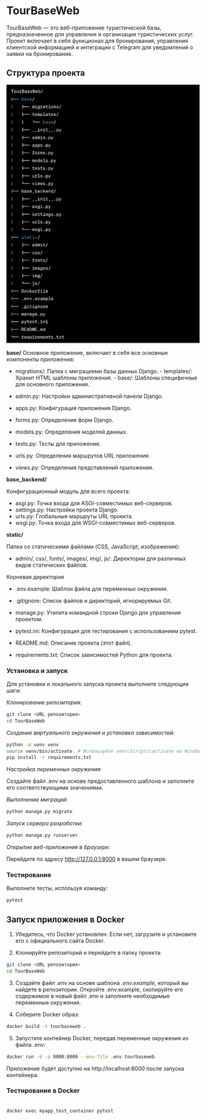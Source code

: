# TourBaseWeb

TourBaseWeb — это веб-приложение туристической базы, предназначенное для управления и организации туристических услуг. 
Проект включает в себя функционал для бронирования, управления клиентской информацией и интеграции с Telegram для уведомлений о заявки на бронирование.


## Структура проекта 

<img width="812" alt="shema" src="static/img/shema2.png">


__base/__
Основное приложение, включает в себя все основные компоненты приложения:

- migrations/: Папка с миграциями базы данных Django.
      - templates/: Хранит HTML шаблоны приложения.
      -  base/: Шаблоны специфичные для основного приложения.

- admin.py: Настройки административной панели Django.

- apps.py: Конфигурация приложения Django.

- forms.py: Определения форм Django.

- models.py: Определения моделей данных.

- tests.py: Тесты для приложения.

- urls.py: Определения маршрутов URL приложения.

- views.py: Определения представлений приложения.

__base_backend/__

Конфигурационный модуль для всего проекта:

- asgi.py: Точка входа для ASGI-совместимых веб-серверов.
- settings.py: Настройки проекта Django.
- urls.py: Глобальные маршруты URL проекта.
- wsgi.py: Точка входа для WSGI-совместимых веб-серверов.

__static/__

Папка со статическими файлами (CSS, JavaScript, изображения):

- admin/, css/, fonts/, images/, img/, js/: Директории для различных видов статических файлов.

Корневая директория

- .env.example: Шаблон файла для переменных окружения.

- .gitignore: Список файлов и директорий, игнорируемых Git.

- manage.py: Утилита командной строки Django для управления проектом.

- pytest.ini: Конфигурация для тестирования с использованием pytest.

- README.md: Описание проекта (этот файл).

- requirements.txt: Список зависимостей Python для проекта.


### Установка и запуск

Для установки и локального запуска проекта выполните следующие шаги:

*Клонирование репозитория:*

```sh
git clone <URL репозитория>
cd TourBaseWeb
```

*Создание виртуального окружения и установка зависимостей:*


```sh
python -m venv venv
source venv/bin/activate  # Используйте venv\Scripts\activate на Windows
pip install -r requirements.txt

```

*Настройка переменных окружения:*

Создайте файл .env на основе предоставленного шаблона и заполните его соответствующими значениями.

*Выполнение миграций:*

```sh
python manage.py migrate

```


*Запуск сервера разработки:*

```sh
python manage.py runserver

```

*Открытие веб-приложения в браузере:*

Перейдите по адресу http://127.0.0.1:8000 в вашем браузере.


### Тестирование

Выполните тесты, используя команду:


```sh
pytest

```



## Запуск приложения в Docker


1. Убедитесь, что Docker установлен. Если нет, загрузите и установите его с официального сайта Docker.


2. Клонируйте репозиторий и перейдите в папку проекта:

```sh
git clone <URL репозитория>
cd TourBaseWeb

```


3. Создайте файл *.env* на основе шаблона *.env.example*, который вы найдете в репозитории. Откройте .env.example, скопируйте его содержимое в новый файл .env и заполните необходимые переменные окружения.


4. Соберите Docker образ:

```sh
docker build -t tourbaseweb .

```


5. Запустите контейнер Docker, передав переменные окружения из файла .env:

```sh
docker run -d -p 8000:8000 --env-file .env tourbaseweb

```
Приложение будет доступно на http://localhost:8000 после запуска контейнера. 



### Тестирование в Docker

```sh

docker exec myapp_test_container pytest

```


